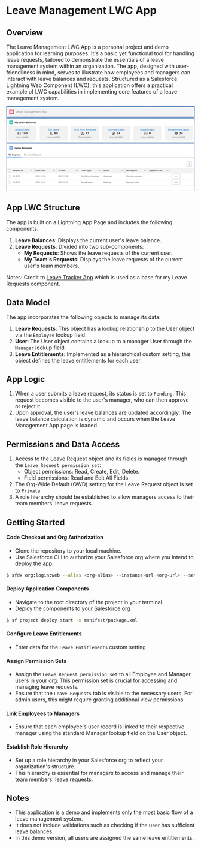# Leave Management LWC App

## Overview

The Leave Management LWC App is a personal project and demo application for learning purposes. It's a basic yet functional tool for handling leave requests, tailored to demonstrate the essentials of a leave management system within an organization. The app, designed with user-friendliness in mind, serves to illustrate how employees and managers can interact with leave balances and requests. Structured as a Salesforce Lightning Web Component (LWC), this application offers a practical example of LWC capabilities in implementing core features of a leave management system.

![Leave Management App Screenshot](/images/leave_management.png)

## App LWC Structure

The app is built on a Lightning App Page and includes the following components:

1. **Leave Balances**: Displays the current user's leave balance.
2. **Leave Requests**: Divided into two sub-components:
   - **My Requests**: Shows the leave requests of the current user.
   - **My Team's Requests**: Displays the leave requests of the current user's team members.

Notes: Credit to [Leave Tracker App](https://github.com/forcefellow/Leave-Tracker-App) which is used as a base for my Leave Requests component.

## Data Model

The app incorporates the following objects to manage its data:

1. **Leave Requests**: This object has a lookup relationship to the User object via the `Employee` lookup field.
2. **User**: The User object contains a lookup to a manager User through the `Manager` lookup field.
3. **Leave Entitlements**: Implemented as a hierarchical custom setting, this object defines the leave entitlements for each user.

## App Logic

1. When a user submits a leave request, its status is set to `Pending`. This request becomes visible to the user's manager, who can then approve or reject it.
2. Upon approval, the user's leave balances are updated accordingly. The leave balance calculation is dynamic and occurs when the Leave Management App page is loaded.

## Permissions and Data Access

1. Access to the Leave Request object and its fields is managed through the `Leave_Request_permission_set`:
   - Object permissions: Read, Create, Edit, Delete.
   - Field permissions: Read and Edit All Fields.
2. The Org-Wide Default (OWD) setting for the Leave Request object is set to `Private`.
3. A role hierarchy should be established to allow managers access to their team members' leave requests.

## Getting Started
####  Code Checkout and Org Authorization
- Clone the repository to your local machine.
- Use Salesforce CLI to authorize your Salesforce org where you intend to deploy the app. 
```bash
$ sfdx org:login:web --alias <org-alias> --instance-url <org-url> --set-default
```
#### Deploy Application Components
- Navigate to the root directory of the project in your terminal.
- Deploy the components to your Salesforce org
```bash
$ sf project deploy start -x manifest/package.xml
```

#### Configure Leave Entitlements
- Enter data for the `Leave Entitlements` custom setting

#### Assign Permission Sets
- Assign the `Leave_Request_permission_set` to all Employee and Manager users in your org. This permission set is crucial for accessing and managing leave requests.
- Ensure that the `Leave Requests` tab is visible to the necessary users. For admin users, this might require granting additional view permissions.

#### Link Employees to Managers
- Ensure that each employee's user record is linked to their respective manager using the standard Manager lookup field on the User object. 

#### Establish Role Hierarchy
- Set up a role hierarchy in your Salesforce org to reflect your organization's structure.
- This hierarchy is essential for managers to access and manage their team members' leave requests.

## Notes

- This application is a demo and implements only the most basic flow of a leave management system.
- It does not include validations such as checking if the user has sufficient leave balances.
- In this demo version, all users are assigned the same leave entitlements.
